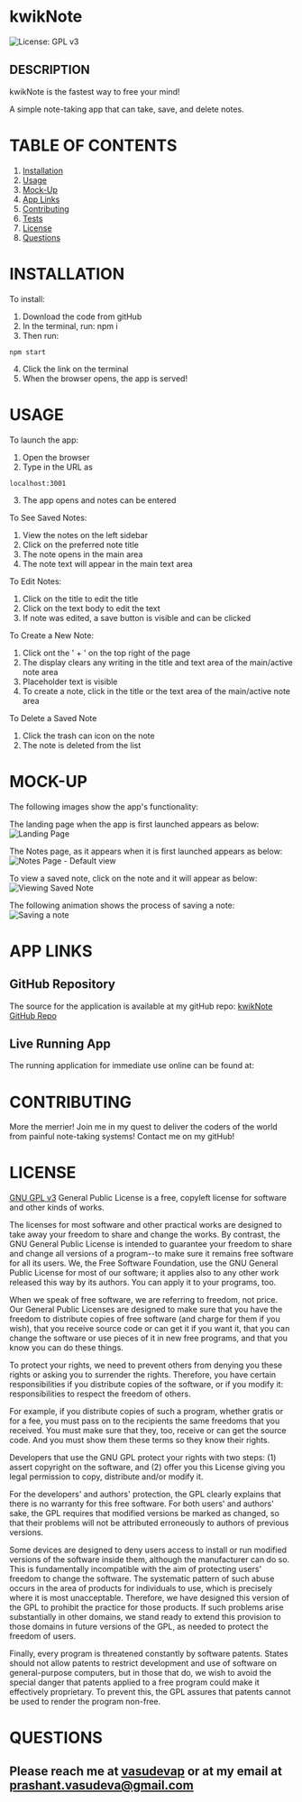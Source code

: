 # kwikNote
![License: GPL v3](https://img.shields.io/badge/License-GPLv3-blue.svg)

## DESCRIPTION

kwikNote is the fastest way to free your mind!

A simple note-taking app that can take, save, and delete notes.


# TABLE OF CONTENTS

1. [Installation](#installation)
2. [Usage](#usage)
3. [Mock-Up](#mock-up)
4. [App Links](#app-links)
5. [Contributing](#contributing)
6. [Tests](#tests)
7. [License](#license)
8. [Questions](#questions)

# INSTALLATION
To install:
1. Download the code from gitHub
2. In the terminal, run: npm i
3. Then run: 
```
npm start
```
4. Click the link on the terminal
5. When the browser opens, the app is served!


# USAGE
To launch the app:
1. Open the browser
2. Type in the URL as 
```
localhost:3001
```
3. The app opens and notes can be entered

To See Saved Notes:
1. View the notes on the left sidebar
2. Click on the preferred note title
3. The note opens in the main area
4. The note text will appear in the main text area

To Edit Notes:
1. Click on the title to edit the title
2. Click on the text body to edit the text
3. If note was edited, a save button is visible and can be clicked

To Create a New Note:
1. Click ont the ' + ' on the top right of the page
2. The display clears any writing in the title and text area of the main/active note area
3. Placeholder text is visible
4. To create a note, click in the title or the text area of the main/active note area

To Delete a Saved Note
1. Click the trash can icon on the note 
2. The note is deleted from the list
  
# MOCK-UP

The following images show the app's functionality:

The landing page when the app is first launched appears as below:
![Landing Page](Assets/kwikNote-main.png)

The Notes page, as it appears when it is first launched appears as below:
![Notes Page - Default view](Assets/kwikNote-notes-default.png)

To view a saved note, click on the note and it will appear as below:
![Viewing Saved Note](Assets/kwikNote-notes-view-note.png)

The following animation shows the process of saving a note:
![Saving a note](Assets/kwikNote-notes-save.gif)

# APP LINKS

## GitHub Repository

The source for the application is available at my gitHub repo: [kwikNote GitHub Repo](https://github.com/vasudevap/kwikNote.git)

## Live Running App

The running application for immediate use online can be found at: 

# CONTRIBUTING
More the merrier!  Join me in my quest to deliver the coders of the world from painful note-taking systems!  Contact me on my gitHub!

# LICENSE
[GNU GPL v3](https://www.gnu.org/licenses/gpl-3.0)
 General Public License is a free, copyleft license for software and other kinds of works.

The licenses for most software and other practical works are designed to take away your freedom to share and change the works. By contrast, the GNU General Public License is intended to guarantee your freedom to share and change all versions of a program--to make sure it remains free software for all its users. We, the Free Software Foundation, use the GNU General Public License for most of our software; it applies also to any other work released this way by its authors. You can apply it to your programs, too.

When we speak of free software, we are referring to freedom, not price. Our General Public Licenses are designed to make sure that you have the freedom to distribute copies of free software (and charge for them if you wish), that you receive source code or can get it if you want it, that you can change the software or use pieces of it in new free programs, and that you know you can do these things.

To protect your rights, we need to prevent others from denying you these rights or asking you to surrender the rights. Therefore, you have certain responsibilities if you distribute copies of the software, or if you modify it: responsibilities to respect the freedom of others.

For example, if you distribute copies of such a program, whether gratis or for a fee, you must pass on to the recipients the same freedoms that you received. You must make sure that they, too, receive or can get the source code. And you must show them these terms so they know their rights.

Developers that use the GNU GPL protect your rights with two steps: (1) assert copyright on the software, and (2) offer you this License giving you legal permission to copy, distribute and/or modify it.

For the developers' and authors' protection, the GPL clearly explains that there is no warranty for this free software. For both users' and authors' sake, the GPL requires that modified versions be marked as changed, so that their problems will not be attributed erroneously to authors of previous versions.

Some devices are designed to deny users access to install or run modified versions of the software inside them, although the manufacturer can do so. This is fundamentally incompatible with the aim of protecting users' freedom to change the software. The systematic pattern of such abuse occurs in the area of products for individuals to use, which is precisely where it is most unacceptable. Therefore, we have designed this version of the GPL to prohibit the practice for those products. If such problems arise substantially in other domains, we stand ready to extend this provision to those domains in future versions of the GPL, as needed to protect the freedom of users.

Finally, every program is threatened constantly by software patents. States should not allow patents to restrict development and use of software on general-purpose computers, but in those that do, we wish to avoid the special danger that patents applied to a free program could make it effectively proprietary. To prevent this, the GPL assures that patents cannot be used to render the program non-free.


# QUESTIONS
Please reach me at [vasudevap](https://github.com/vasudevap) or at my email at prashant.vasudeva@gmail.com
---

